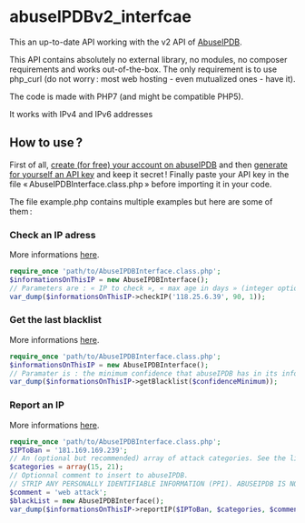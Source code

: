 # abuseIPDBv2_interfcae

This an up-to-date API working with the v2 API of [AbuseIPDB](https://www.abuseipdb.com/).

This API contains absolutely no external library, no modules, no composer requirements and works 
out-of-the-box. The only requirement is to use php_curl (do not worry : most web hosting - even mutualized
ones - have it).

The code is made with PHP7 (and might be compatible PHP5).

It works with IPv4 and IPv6 addresses

## How to use ?

First of all, [create (for free) your account on abuseIPDB](https://www.abuseipdb.com/register?plan=free) and
then [generate for yourself an API key](https://www.abuseipdb.com/account/api) and keep it secret ! Finally paste
your API key in the file « AbuseIPDBInterface.class.php » before importing it in your code.

The file example.php contains multiple examples but here are some of them :

### Check an IP adress

More informations [here](https://docs.abuseipdb.com/?php#check-endpoint).

```php
require_once 'path/to/AbuseIPDBInterface.class.php';
$informationsOnThisIP = new AbuseIPDBInterface();
// Parameters are : « IP to check », « max age in days » (integer optional), « verbose mode ? » (boolean optional)
var_dump($informationsOnThisIP->checkIP('118.25.6.39', 90, 1));
```

### Get the last blacklist

More informations [here](https://docs.abuseipdb.com/?php#blacklist-endpoint).

```php
require_once 'path/to/AbuseIPDBInterface.class.php';
$informationsOnThisIP = new AbuseIPDBInterface();
// Paramater is : the minimum confidence that abuseIPDB has in its informations (100 = sure). 
var_dump($informationsOnThisIP->getBlacklist($confidenceMinimum));
```

### Report an IP

More informations [here](https://docs.abuseipdb.com/?php#report-endpoint).

```php
require_once 'path/to/AbuseIPDBInterface.class.php';
$IPToBan = '181.169.169.239';
// An (optional but recommended) array of attack categories. See the list here : https://www.abuseipdb.com/categories
$categories = array(15, 21);
// Optionnal comment to insert to abuseIPDB.
// STRIP ANY PERSONALLY IDENTIFIABLE INFORMATION (PPI). ABUSEIPDB IS NOT RESPONSIBLE FOR PPI YOU REVEAL... NOR AM I...
$comment = 'web attack';
$blackList = new AbuseIPDBInterface();
var_dump($informationsOnThisIP->reportIP($IPToBan, $categories, $comment));
```